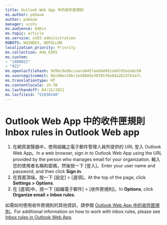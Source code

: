 ```yaml
---
title: Outlook Web App 中的收件匣規則
ms.author: pebaum
author: pebaum
manager: scotv
ms.audience: Admin
ms.topic: article
ms.service: o365-administration
ROBOTS: NOINDEX, NOFOLLOW
localization_priority: Priority
ms.collection: Adm_O365
ms.custom:
- "1800021"
- "922"
ms.openlocfilehash: 9d9bc9e9bcceace8457ae0d4961a9d7d5eda0cb8
ms.sourcegitcommit: 8bc60ec34bc1e40685e3976576e04a2623f63a7c
ms.translationtype: HT
ms.contentlocale: zh-TW
ms.lasthandoff: 04/15/2021
ms.locfileid: "51830240"
---
```

# <a name="inbox-rules-in-outlook-web-app"></a><span data-ttu-id="7c1cc-102">Outlook Web App 中的收件匣規則</span><span class="sxs-lookup"><span data-stu-id="7c1cc-102">Inbox rules in Outlook Web app</span></span>

1. <span data-ttu-id="7c1cc-103">在網頁瀏覽器中，使用組織之電子郵件管理人員所提供的 URL 登入 Outlook Web App。</span><span class="sxs-lookup"><span data-stu-id="7c1cc-103">In a web browser, sign in to Outlook Web App using the URL provided by the person who manages email for your organization.</span></span> <span data-ttu-id="7c1cc-104">輸入您的使用者名稱和密碼，然後按一下 [登入]。</span><span class="sxs-lookup"><span data-stu-id="7c1cc-104">Enter your user name and password, and then click **Sign in**.</span></span>
2. <span data-ttu-id="7c1cc-105">在頁面頂端，按一下 [設定] > [選項]。</span><span class="sxs-lookup"><span data-stu-id="7c1cc-105">At the top of the page, click **Settings > Options**.</span></span>
3. <span data-ttu-id="7c1cc-106">在 [選項]中，按一下 [組織電子郵件] > [收件匣規則]。</span><span class="sxs-lookup"><span data-stu-id="7c1cc-106">In **Options**, click **Organize email > Inbox rules**.</span></span>

<span data-ttu-id="7c1cc-107">如需如何使用收件匣規則的其他資訊，請參閱 [Outlook Web App 中的收件匣規則](https://support.office.com/article/inbox-rules-in-outlook-web-app-edea3d17-00c9-434b-b9b7-26ee8d9f5622)。</span><span class="sxs-lookup"><span data-stu-id="7c1cc-107">For additional information on how to work with inbox rules, please see [Inbox rules in Outlook Web App](https://support.office.com/article/inbox-rules-in-outlook-web-app-edea3d17-00c9-434b-b9b7-26ee8d9f5622).</span></span>
